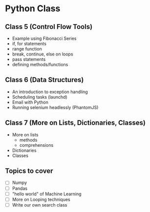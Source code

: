 # Python Class

## Class 5 (Control Flow Tools)
- Example using Fibonacci Series
- if, for statements
- range function
- break, continue, else on loops
- pass statements
- defining methods/functions

## Class 6 (Data Structures)
- An introduction to exception handling
- Scheduling tasks (launchd)
- Email with Python
- Running selenium headlessly (PhantomJS)

## Class 7 (More on Lists, Dictionaries, Classes)
- More on lists
  - methods
  - comprehensions
- Dictionaries
- Classes

## Topics to cover
- [ ] Numpy
- [ ] Pandas
- [ ] "hello world" of Machine Learning
- [ ] More on Looping techniques
- [ ] Write our own search class
